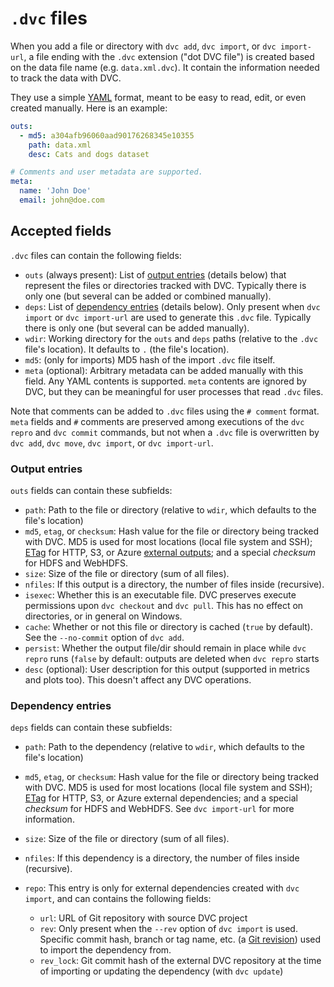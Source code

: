 # `.dvc` files

When you add a file or directory with `dvc add`, `dvc import`, or
`dvc import-url`, a file ending with the `.dvc` extension ("dot DVC file") is
created based on the data file name (e.g. `data.xml.dvc`). It contain the
information needed to track the data with DVC.

They use a simple [YAML](https://yaml.org/) format, meant to be easy to read,
edit, or even created manually. Here is an example:

```yaml
outs:
  - md5: a304afb96060aad90176268345e10355
    path: data.xml
    desc: Cats and dogs dataset

# Comments and user metadata are supported.
meta:
  name: 'John Doe'
  email: john@doe.com
```

## Accepted fields

`.dvc` files can contain the following fields:

- `outs` (always present): List of [output entries](#output-entries) (details
  below) that represent the files or directories tracked with DVC. Typically
  there is only one (but several can be added or combined manually).
- `deps`: List of [dependency entries](#dependency-entries) (details below).
  Only present when `dvc import` or `dvc import-url` are used to generate this
  `.dvc` file. Typically there is only one (but several can be added manually).
- `wdir`: Working directory for the `outs` and `deps` paths (relative to the
  `.dvc` file's location). It defaults to `.` (the file's location).
- `md5`: (only for <abbr>imports</abbr>) MD5 hash of the import `.dvc` file
  itself.
- `meta` (optional): Arbitrary metadata can be added manually with this field.
  Any YAML contents is supported. `meta` contents are ignored by DVC, but they
  can be meaningful for user processes that read `.dvc` files.

Note that comments can be added to `.dvc` files using the `# comment` format.
`meta` fields and `#` comments are preserved among executions of the `dvc repro`
and `dvc commit` commands, but not when a `.dvc` file is overwritten by
`dvc add`, `dvc move`, `dvc import`, or `dvc import-url`.

### Output entries

`outs` fields can contain these subfields:

- `path`: Path to the file or directory (relative to `wdir`, which defaults to
  the file's location)
- `md5`, `etag`, or `checksum`: Hash value for the file or directory being
  tracked with DVC. MD5 is used for most locations (local file system and SSH);
  [ETag](https://en.wikipedia.org/wiki/HTTP_ETag#Strong_and_weak_validation) for
  HTTP, S3, or Azure [external outputs](/doc/user-guide/managing-external-data);
  and a special _checksum_ for HDFS and WebHDFS.
- `size`: Size of the file or directory (sum of all files).
- `nfiles`: If this output is a directory, the number of files inside
  (recursive).
- `isexec`: Whether this is an executable file. DVC preserves execute
  permissions upon `dvc checkout` and `dvc pull`. This has no effect on
  directories, or in general on Windows.
- `cache`: Whether or not this file or directory is <abbr>cached</abbr> (`true`
  by default). See the `--no-commit` option of `dvc add`.
- `persist`: Whether the output file/dir should remain in place while
  `dvc repro` runs (`false` by default: outputs are deleted when `dvc repro`
  starts
- `desc` (optional): User description for this output (supported in metrics and
  plots too). This doesn't affect any DVC operations.

### Dependency entries

`deps` fields can contain these subfields:

- `path`: Path to the dependency (relative to `wdir`, which defaults to the
  file's location)
- `md5`, `etag`, or `checksum`: Hash value for the file or directory being
  tracked with DVC. MD5 is used for most locations (local file system and SSH);
  [ETag](https://en.wikipedia.org/wiki/HTTP_ETag#Strong_and_weak_validation) for
  HTTP, S3, or Azure <abbr>external dependencies</abbr>; and a special
  _checksum_ for HDFS and WebHDFS. See `dvc import-url` for more information.
- `size`: Size of the file or directory (sum of all files).
- `nfiles`: If this dependency is a directory, the number of files inside
  (recursive).
- `repo`: This entry is only for external dependencies created with
  `dvc import`, and can contains the following fields:

  - `url`: URL of Git repository with source DVC project
  - `rev`: Only present when the `--rev` option of `dvc import` is used.
    Specific commit hash, branch or tag name, etc. (a
    [Git revision](https://git-scm.com/docs/revisions)) used to import the
    dependency from.
  - `rev_lock`: Git commit hash of the external <abbr>DVC repository</abbr> at
    the time of importing or updating the dependency (with `dvc update`)
